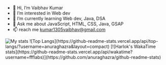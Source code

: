- 👋 Hi, I’m Vaibhav Kumar
- 👀 I’m interested in Web dev
- 🌱 I’m currently learning Web dev, Java, DSA
- 💬 Ask me about JavaScript, HTML, CSS, Java, GSAP
- 📫 reach me kumar1305vaibhav@gmail.com

<img alt = "My stats" src ="https://github-readme-stats.vercel.app/api?username=vaibhavisno-one&show_icons=true&theme=dark"/>
![Top Langs](https://github-readme-stats.vercel.app/api/top-langs/?username=anuraghazra&layout=compact)
[![Harlok's WakaTime stats](https://github-readme-stats.vercel.app/api/wakatime?username=ffflabs)](https://github.com/anuraghazra/github-readme-stats)
<!---
vaibhavisno-one/vaibhavisno-one is a ✨ special ✨ repository because its `README.md` (this file) appears on your GitHub profile.
You can click the Preview link to take a look at your changes.
--->
